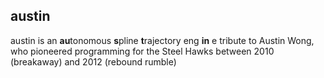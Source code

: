 austin
---
austin is an **au**tonomous **s**pline **t**rajectory eng **in** e
tribute to Austin Wong, who pioneered programming for the Steel Hawks between 2010 (breakaway) and 2012 (rebound rumble)
